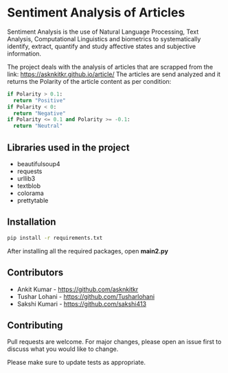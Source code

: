 # Sentiment Analysis of Articles

Sentiment Analysis is the use of Natural Language Processing, Text Analysis, Computational Linguistics and biometrics to systematically identify, extract, quantify and study affective states and subjective information.

The project deals with the analysis of articles that are scrapped from the link: https://asknkitkr.github.io/article/
The articles are send analyzed and it returns the Polarity of the article content as per condition:
```python
if Polarity > 0.1: 
  return "Positive"
if Polarity < 0: 
  return "Negative"
if Polarity <= 0.1 and Polarity >= -0.1: 
  return "Neutral"
```

## Libraries used in the project
- beautifulsoup4
- requests
- urllib3
- textblob
- colorama
- prettytable

## Installation
```bash
pip install -r requirements.txt
```

After installing all the required packages, open **main2.py**

## Contributors
- Ankit Kumar - https://github.com/asknkitkr
- Tushar Lohani - https://github.com/Tusharlohani
- Sakshi Kumari - https://github.com/sakshi413

## Contributing
Pull requests are welcome. For major changes, please open an issue first to discuss what you would like to change.

Please make sure to update tests as appropriate.
